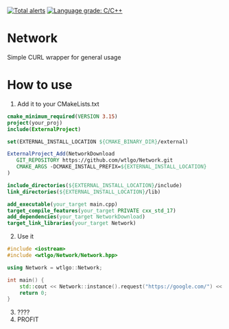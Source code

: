 [![Total alerts](https://img.shields.io/lgtm/alerts/g/wtlgo/Network.svg?logo=lgtm&logoWidth=18)](https://lgtm.com/projects/g/wtlgo/Network/alerts/)
[![Language grade: C/C++](https://img.shields.io/lgtm/grade/cpp/g/wtlgo/Network.svg?logo=lgtm&logoWidth=18)](https://lgtm.com/projects/g/wtlgo/Network/context:cpp)

# Network
Simple CURL wrapper for general usage

# How to use

 1. Add it to your CMakeLists.txt
 ```Cmake
cmake_minimum_required(VERSION 3.15)
project(your_proj)
include(ExternalProject)

set(EXTERNAL_INSTALL_LOCATION ${CMAKE_BINARY_DIR}/external)

ExternalProject_Add(NetworkDownload
    GIT_REPOSITORY https://github.com/wtlgo/Network.git
    CMAKE_ARGS -DCMAKE_INSTALL_PREFIX=${EXTERNAL_INSTALL_LOCATION}
)

include_directories(${EXTERNAL_INSTALL_LOCATION}/include)
link_directories(${EXTERNAL_INSTALL_LOCATION}/lib)

add_executable(your_target main.cpp)
target_compile_features(your_target PRIVATE cxx_std_17)
add_dependencies(your_target NetworkDownload)
target_link_libraries(your_target Network)
```

 2. Use it
```C++
#include <iostream>
#include <wtlgo/Network/Network.hpp>

using Network = wtlgo::Network;

int main() {
    std::cout << Network::instance().request("https://google.com/") << std::endl;
    return 0;
}
```

 3. ????
 2. PROFIT
